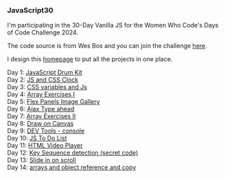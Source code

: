 ### JavaScript30

I'm participating in the 30-Day Vanilla JS for the Women Who Code's Days of Code Challenge 2024.

The code source is from Wes Bos and you can join the challenge <a href="https://javascript30.com/" target="_blank">here</a>. <br>

I design this <a href="https://archeana.github.io/JS30/" target="_blank">homepage</a> to put all the projects in one place.

Day 1: <a href="https://archeana.github.io/JS30/Day_1/index.html" target="_blank">JavaScript Drum Kit</a><br>
Day 2: <a href="https://archeana.github.io/JS30/Day_2/index.html" target="_blank">JS and CSS Clock </a><br>
Day 3: <a href="https://archeana.github.io/JS30/Day_3/index.html" target="_blank">CSS variables and Js </a><br>
Day 4: <a href="https://archeana.github.io/JS30/Day_4/index.html" target="_blank">Array Exercises I </a><br>
Day 5: <a href="https://archeana.github.io/JS30/Day_5/index.html" target="_blank">Flex Panels Image Gallery </a><br>
Day 6: <a href="https://archeana.github.io/JS30/Day_6/index.html" target="_blank">Ajax Type ahead </a><br>
Day 7: <a href="https://archeana.github.io/JS30/Day_7/index.html" target="_blank">Array Exercises II</a><br>
Day 8: <a href="https://archeana.github.io/JS30/Day_8/index.html" target="_blank">Draw on Canvas </a><br>
Day 9: <a href="https://archeana.github.io/JS30/Day_9/index.html" target="_blank">DEV Tools - console </a><br>
Day 10: <a href="https://archeana.github.io/JS30/Day_10/index.html" target="_blank">JS To Do List </a><br>
Day 11: <a href="https://archeana.github.io/JS30/Day_11/index.html" target="_blank">HTML Video Player</a><br>
Day 12: <a href="https://archeana.github.io/JS30/Day_12/index.html" target="_blank">Key Sequence detection (secret code) </a><br>
Day 13: <a href="https://archeana.github.io/JS30/Day_13/index.html" target="_blank">Slide in on scroll </a><br>
Day 14: <a href="https://archeana.github.io/JS30/Day_14/index.html" target="_blank">arrays and object reference and copy </a><br>
